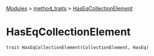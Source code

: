 [Modules](../index.md) > [method_traits](./index.md) > [HasEqCollectionElement]()

# HasEqCollectionElement

```
trait HasEqCollectionElement(CollectionElement, HasEq)
```
